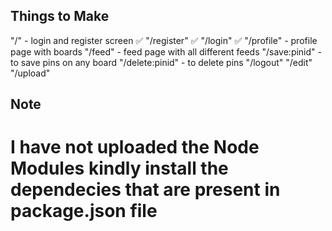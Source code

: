 ## Things to Make
"/" - login and register screen ✅
"/register" ✅
"/login" ✅
"/profile" - profile page with boards
"/feed" - feed page with all different feeds
"/save:pinid" -  to save pins on any board
"/delete:pinid" - to delete pins
"/logout" 
"/edit"
"/upload"

## Note
# I have not uploaded the Node Modules kindly install the dependecies that are present in package.json file
